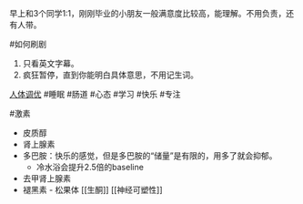 早上和3个同学1:1，刚刚毕业的小朋友一般满意度比较高，能理解。不用负责，还有人带。

#如何刷剧 
1. 只看英文字幕。
2. 疯狂暂停，直到你能明白具体意思，不用记生词。


[人体调优](https://github.com/zijie0/HumanSystemOptimization) #睡眠  #肠道 #心态 #学习 #快乐 #专注 

#激素
* 皮质醇
* 肾上腺素
* 多巴胺：快乐的感觉，但是多巴胺的“储量”是有限的，用多了就会抑郁。
	* 冷水浴会提升2.5倍的baseline
* 去甲肾上腺素
* 褪黑素 - 松果体
[[生酮]]
[[神经可塑性]]

